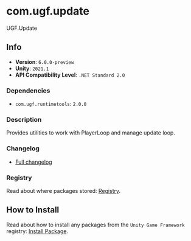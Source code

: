 # com.ugf.update

UGF.Update

## Info

- **Version**: `6.0.0-preview`
- **Unity**: `2021.1`
- **API Compatibility Level**: `.NET Standard 2.0`

### Dependencies

- `com.ugf.runtimetools`: `2.0.0`


### Description

Provides utilities to work with PlayerLoop and manage update loop.

### Changelog

- [Full changelog](changelog.md)

### Registry

Read about where packages stored: [Registry](https://github.com/unity-game-framework/organization/blob/main/docs/registry.md).

## How to Install

Read about how to install any packages from the `Unity Game Framework` registry: [Install Package](https://github.com/unity-game-framework/organization/blob/main/docs/install-packages.md).
